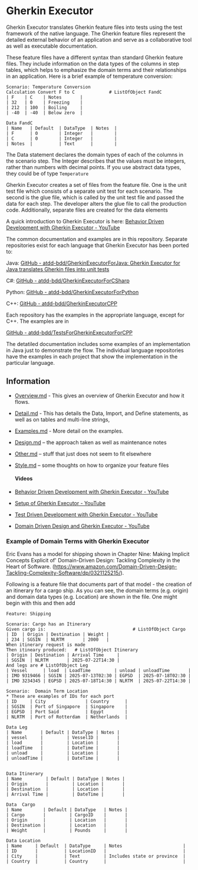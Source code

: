 # Gherkin Executor

Gherkin Executor translates Gherkin feature files into tests using the test framework of the native language.   The Gherkin feature files represent the detailed external behavior of an application and serve as a collaborative tool as well as executable documentation.    

These feature files have a different syntax than standard Gherkin feature files.  They include information on the data types of the columns in step tables, which helps to emphasize the domain terms and their relationships in an application.   Here is a brief example of temperature conversion: 

```
Scenario: Temperature Conversion
Calculation Convert F to C             # ListOfObject FandC
| F    | C    | Notes       |
| 32   | 0    | Freezing    |
| 212  | 100  | Boiling     |
| -40  | -40  | Below zero  |

Data FandC
| Name   | Default  | DataType  | Notes  |
| F      | 0        | Integer   |        |
| C      | 0        | Integer   |        |
| Notes  |          | Text      |        |
```

The Data statement declares the domain types of each of the columns in the scenario step.   The Integer describes that the values must be integers, rather than numbers with decimal points.   If you use abstract data types, they could be of type `Temperature`

Gherkin Executor creates a set of files from the feature file.   One is the unit test file which consists of a separate unit test for each scenario.    The second is the glue file, which is called by the unit test file and passed the data for each step.   The developer alters the glue file to call the production code.    Additionally, separate files are created for the data elements 

A quick introduction to Gherkin Executor is here:   [Behavior Driven Development with Gherkin Executor - YouTube](https://www.youtube.com/watch?v=OYALWe8X1yY)

The common documentation and examples are in this repository.   Separate repositories exist for each language that Gherkin Executor has been ported to: 

Java: [GitHub - atdd-bdd/GherkinExecutorForJava: Gherkin Executor for Java translates Gherkin files into unit tests](https://github.com/atdd-bdd/GherkinExecutorForJava)

C#: [GitHub - atdd-bdd/GherkinExecutorForCSharp](https://github.com/atdd-bdd/GherkinExecutorForCSharp)

Python: [GitHub - atdd-bdd/GherkinExecutorForPython](https://github.com/atdd-bdd/GherkinExecutorForPython)

C++: [GitHub - atdd-bdd/GherkinExecutorCPP](https://github.com/atdd-bdd/GherkinExecutorCPP)    

Each repository has the examples in the appropriate language, except for C++.   The examples are in 

[GitHub - atdd-bdd/TestsForGherkinExecutorForCPP](https://github.com/atdd-bdd/TestsForGherkinExecutorForCPP)

The detatiled documentation includes some examples of an implementation in Java just to demonstrate the flow.   The individual language repositories have the examples in each project that show the implementation in the particular language. 

## Information

* [Overview.md](https://github.com/atdd-bdd/GherkinExecutorBase/blob/main/Overview.md) - This gives an overview of Gherkin Executor and how it flows.  

* [Detail.md](https://github.com/atdd-bdd/GherkinExecutorBase/blob/main/details.md) - This has details the Data, Import, and Define statements, as well as on tables and multi-line strings,

* [Examples.md](https://github.com/atdd-bdd/GherkinExecutorBase/blob/main/examples.md) - More detail on the examples.  

* [Design.md](https://github.com/atdd-bdd/GherkinExecutorBase/blob/main/design.md) – the approach taken as well as maintenance notes  

* [Other.md](https://github.com/atdd-bdd/GherkinExecutorBase/blob/main/other.md) – stuff that just does not seem to fit elsewhere  

* [Style.md](https://github.com/atdd-bdd/GherkinExecutorBase/blob/main/style.md) – some thoughts on how to organize your feature files
  
  #### Videos
- [Behavior Driven Development with Gherkin Executor - YouTube](https://www.youtube.com/watch?v=OYALWe8X1yY)  

- [Setup of Gherkin Executor - YouTube](https://www.youtube.com/watch?v=uH9CgctrGgk)  

- [Test Driven Development with Gherkin Executor - YouTube](https://www.youtube.com/watch?v=CQphLJ6ndok)  

- [Domain Driven Design and Gherkin Executor - YouTube](https://www.youtube.com/watch?v=N4J3L_KEQeU)

### Example of Domain Terms with Gherkin Executor

Eric Evans has a model for shipping shown in Chapter Nine: Making Implicit Concepts Explicit of' Domain-Driven Design: Tackling Complexity in the Heart of Software.  (https://www.amazon.com/Domain-Driven-Design-Tackling-Complexity-Software/dp/0321125215/). 

Following is a feature file that documents part of that model - the creation of an itinerary for a cargo ship.    As you can see, the domain terms (e.g. origin) and domain data types (e.g. Location) are shown in the file.   One might begin with this and then add 

```
Feature: Shipping 

Scenario: Cargo has an Itinerary    
Given cargo is:                                 # ListOfObject Cargo 
| ID  | Origin | Destination | Weight |
| 234 | SGSIN  | NLRTM       | 2000   |
When itinerary request is made 
Then itineary produced:   # ListOfObject Itinerary
| Origin | Destination | Arrival Time     |
| SGSIN  | NLRTM       | 2025-07-22T14:30 |
And legs are # ListOfObject Leg
| Vessel      | load  | LoadTime         | unload | unloadTime       | 
| IMO 9319466 | SGSIN | 2025-07-13T02:30 | EGPSD  | 2025-07-18T02:30 | 
| IMO 3234345 | EGPSD | 2025-07-18T14:30 | NLRTM  | 2025-07-22T14:30 | 

Scenario:  Domain Term Location 
* These are examples of IDs for each port 
| ID     | City               | Country      |
| SGSIN  | Port of Singapore  | Singapore    |
| EGPSD  | Port Said          | Egypt        |
| NLRTM  | Port of Rotterdam  | Netherlands  |

Data Leg 
| Name       | Default | DataType | Notes |
| vessel     |         | VesselID |       |
| load       |         | Location |       |
| loadTime   |         | DateTime |       |
| unload     |         | Location |       |
| unloadTime |         | DateTime |       |


Data Itinerary 
| Name         | Default | DataType | Notes |
| Origin       |         | Location |       |
| Destination  |         | Location |       |
| Arrival Time |         | DateTime |       |

Data  Cargo 
| Name        | Default | DataType   | Notes |
| Cargo       |         | CargoID    |       |
| Origin      |         | Location   |       |
| Destination |         | Location   |       |
| Weight      |         | Pounds     |       |

Data Location 
| Name     | Default  | DataType     | Notes                       |
| ID       |          | LocationID   |                             |
| City     |          | Text         | Includes state or province  |
| Country  |          | Country      |                             |

```

# 


